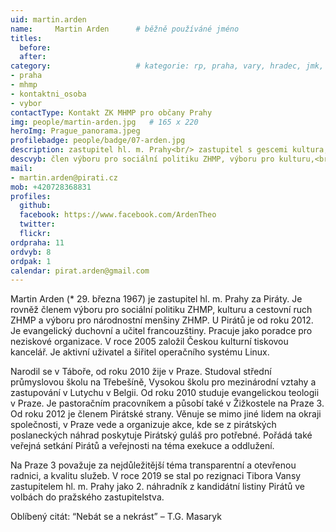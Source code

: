 ```yaml
---
uid: martin.arden
name:     Martin Arden  	# běžně používáné jméno
titles:
  before:
  after:
category:                 	# kategorie: rp, praha, vary, hradec, jmk, senat
- praha
- mhmp
- kontaktni_osoba
- vybor
contactType: Kontakt ZK MHMP pro občany Prahy
img: people/martin-arden.jpg   # 165 x 220
heroImg: Prague_panorama.jpeg
profilebadge: people/badge/07-arden.jpg
description: zastupitel hl. m. Prahy<br/> zastupitel s gescemi kultura, nár. menšiny, bydlení     	# kratký popis, max 160 znaků
descvyb: člen výboru pro sociální politiku ZHMP, výboru pro kulturu,<br/> turismus a cest. ruch ZHMP,výboru pro bydlení ZHMP<br/>a výboru pro nár. menšiny ZHMP
mail:
- martin.arden@pirati.cz
mob: +420728368831
profiles:
  github:       
  facebook: https://www.facebook.com/ArdenTheo
  twitter: 		  
  flickr:		  
ordpraha: 11
ordvyb: 8
ordpak: 1
calendar: pirat.arden@gmail.com
---
```


Martin Arden (* 29. března 1967) je zastupitel hl. m. Prahy za Piráty. Je rovněž členem výboru pro sociální politiku ZHMP, kulturu a cestovní ruch ZHMP a výboru pro národnostní menšiny ZHMP. U Pirátů je od roku 2012. Je evangelický duchovní a učitel francouzštiny. Pracuje jako poradce pro neziskové organizace. V roce 2005 založil Českou kulturní tiskovou kancelář. Je aktivní uživatel a šiřitel operačního systému Linux.

Narodil se v Táboře, od roku 2010 žije v Praze. Studoval střední průmyslovou školu na Třebešíně, Vysokou školu pro mezinárodní vztahy a zastupování v Lutychu v Belgii. Od roku 2010 studuje evangelickou teologii v Praze. Je pastoračním pracovníkem a působí také v Žižkostele na Praze 3. Od roku 2012 je členem Pirátské strany. Věnuje se mimo jiné lidem na okraji společnosti, v Praze vede a organizuje akce, kde se z pirátských poslaneckých náhrad poskytuje Pirátský guláš pro potřebné. Pořádá také veřejná setkání Pirátů a veřejnosti na téma exekuce a oddlužení.

Na Praze 3 považuje za nejdůležitější téma transparentní a otevřenou radnici, a kvalitu služeb. V roce 2019 se stal po rezignaci Tibora Vansy zastupitelem hl. m. Prahy jako 2. náhradník z kandidátní listiny Pirátů ve volbách do pražského zastupitelstva.

Oblíbený citát: “Nebát se a nekrást” – T.G. Masaryk
